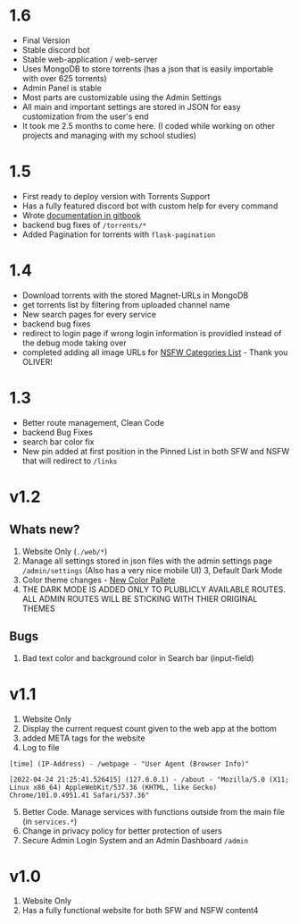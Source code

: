 # 1.6

- Final Version
- Stable discord bot
- Stable web-application / web-server
- Uses MongoDB to store torrents (has a json that is easily importable with over 625 torrents)
- Admin Panel is stable
- Most parts are customizable using the Admin Settings
- All main and important settings are stored in JSON for easy customization from the user's end
- It took me 2.5 months to come here. (I coded while working on other projects and managing with my school studies)

# 1.5

- First ready to deploy version with Torrents Support
- Has a fully featured discord bot with custom help for every command
- Wrote [documentation in gitbook](https://hirusha-adikari.gitbook.io/gifgang/)
- backend bug fixes of `/torrents/*`
- Added Pagination for torrents with `flask-pagination`

# 1.4

- Download torrents with the stored Magnet-URLs in MongoDB
- get torrents list by filtering from uploaded channel name
- New search pages for every service
- backend bug fixes
- redirect to login page if wrong login information is providied instead of the debug mode taking over
- completed adding all image URLs for [NSFW Categories List](https://github.com/hirusha-adi/GifGang/issues/8) - Thank you OLIVER!

# 1.3

- Better route management, Clean Code
- backend Bug Fixes
- search bar color fix
- New pin added at first position in the Pinned List in both SFW and NSFW that will redirect to `/links`

# v1.2

## Whats new?

1. Website Only (`./web/*`)
2. Manage all settings stored in json files with the admin settings page `/admin/settings` (Also has a very nice mobile UI)
   3, Default Dark Mode
3. Color theme changes - [New Color Pallete](https://www.color-hex.com/color-palette/97670)
4. THE DARK MODE IS ADDED ONLY TO PLUBLICLY AVAILABLE ROUTES. ALL ADMIN ROUTES WILL BE STICKING WITH THIER ORIGINAL THEMES

## Bugs

1. Bad text color and background color in Search bar (input-field)

# v1.1

1.  Website Only
2.  Display the current request count given to the web app at the bottom
3.  added META tags for the website
4.  Log to file

```
[time] (IP-Address) - /webpage - "User Agent (Browser Info)"
```

```
[2022-04-24 21:25:41.526415] (127.0.0.1) - /about - "Mozilla/5.0 (X11; Linux x86_64) AppleWebKit/537.36 (KHTML, like Gecko) Chrome/101.0.4951.41 Safari/537.36"
```

5.  Better Code. Manage services with functions outside from the main file (in `services.*`)
6.  Change in privacy policy for better protection of users
7.  Secure Admin Login System and an Admin Dashboard `/admin`

# v1.0

1. Website Only
2. Has a fully functional website for both SFW and NSFW content4
